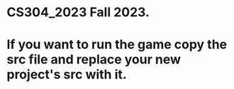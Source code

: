 # CS304_2023 Fall 2023.
# If you want to run the game copy the src file and replace your new project's src with it.
